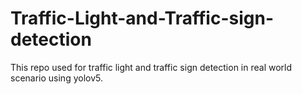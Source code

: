 # Traffic-Light-and-Traffic-sign-detection
This repo used for traffic light and traffic sign detection in real world scenario using yolov5.
